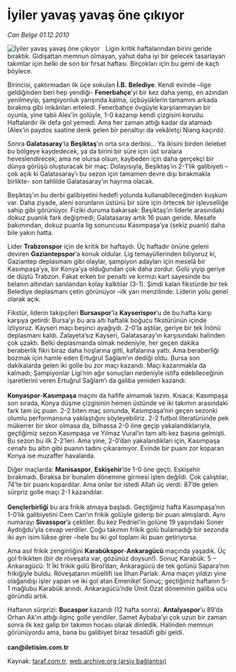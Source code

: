 # İyiler yavaş yavaş öne çıkıyor

*Can Belge 01.12.2010*

<div class="yazi"><img align="left" alt="İyiler yavaş yavaş öne çıkıyor" border="0" src="http://www.taraf.com.tr/fotoraflar/makaleler/iyiler-yavas-yavas-one-cikiyor_9557_orijinal.jpg" style="border-right-width:10px; border-color:#FFFFFF"/><p>Ligin kritik haftalarından birini geride bıraktık. Gidişattan memnun olmayan, yahut daha iyi bir gelecek tasarlayan takımlar için belki de son bir fırsat haftası. Birçokları için bu gemi de kaçtı böylece.</p>
<p>Birincisi, çaktırmadan ilk üçe sokulan <b>İ.B.</b> <b>Belediye</b>. Kendi evinde –lige geldiğinden beri hep yendiği- <b>Fenerbahçe</b>’yi bir kez daha yenip, en azından yenilmeyip, şampiyonluk yarışında kalma, üçbüyüklerin tamamını arkada bırakma gibi imkânları erteledi. Fenerbahçe övgüyle karşılanmayan bir oyunla, yine tabii Alex’in golüyle, 1-0 kazanıp kendi çizgisini korudu. Haftalardır ilk defa gol yemedi. Ama her zaman attığı kadar da atamadı (Alex’in paydos saatine denk gelen bir penaltıyı da vekâletçi Niang kaçırdı).</p>
<p>Sonra <b>Galatasaray</b>’la <b>Beşiktaş</b>’ın orta sıra derbisi... Ya ikisini birden ilelebet bu bölgeye kaydedecek, ya da birini bir süre için üst sıralara heveslendirecek; ama ne olursa olsun, kaybeden için daha gerçekçi bir dünya görüşü oluşturacak bir maç: Dolayısıyla, Beşiktaş’ın 2-1’lik galibiyeti –çok açık ki Galatasaray’ı bu sezon için tamamen devre dışı bırakmakla birlikte- son tahlilde Galatasaray’ın hayrına olacak.</p>
<p>Beşiktaş’ın bu derbi galibiyetini hedefi yolunda kullanabileceğinden kuşkum var. Daha ziyade, aleni sorunların üstünü bir süre için örtecek bir işlevselliğe sahip gibi görünüyor. Fiziki duruma bakarsak: Beşiktaş’ın liderle arasındaki dokuz puanlık fark değişmedi; Galatasaray artık 16 puan geride. Mesafe bakımından, dokuz puanla lig sonuncusu Kasımpaşa’ya (sekiz puanlı) daha bile yakın hatta.</p>
<p>Lider <b>Trabzonspor</b> için de kritik bir haftaydı. Üç haftadır önüne geleni deviren <b>Gaziantepspor</b>’a konuk oldular. Lig temayüllerinden biliyoruz ki, Gaziantep deplasmanı gibi olaylar, şampiyon adayları için meselâ bir Kasımpaşa’ya, bir Konya’ya olduğundan çok daha zordur. Golü yiyip geriye de düştü Trabzon. Fakat erken bir penaltı ve kırmızı kart sayesinde bu belanın altından sanılandan kolay kalktılar (3-1). Şimdi kalan fikstürde bir tek Belediye deplasmanı çetin görünüyor –ilk yarı menzilinde. Liderin yolu genel olarak açık.</p>
<p>Fikstür, liderin takipçileri <b>Bursaspor</b>’la <b>Kayserispor</b>’u de bu hafta karşı karşıya getirdi: Bursa’yı bu ara altı haftalık boğucu fikstürünün içinde izliyoruz. Kayseri maçı beşinci ayağıydı. 2-0’la aştılar, geriye bir tek İnönü deplasmanı kaldı. Zalayeta’sız Kayseri, Galatasaray’ın karşısındaki halinden çok uzaktı. Belki deplasmanda olmak nedeniyle, her geçen dakika beraberlik fikri biraz daha hoşlarına gitti, kafalarına yattı. Ama beraberliği bozmak için hamle eden Ertuğrul Sağlam’ın dediği oldu. Bursa son dakikalarda gelen iki golle bu zor maçı kazandı. Maçı kazanmakla da kalmadı; Şampiyonlar Ligi’nin ağır sonuçları nedeniyle istifa edebileceğinin işaretlerini veren Ertuğrul Sağlam’ı da galiba yeniden kazandı.<br/><br/><b>Konyaspor</b>-<b>Kasımpaşa</b> maçını da hafife almamak lazım. Kısaca: Kasımpaşa son sırada, Konya düşme çizgisinin hemen üstünde ve iki takımın arasındaki fark tam üç puan. 2-2 biten maç sonunda, Kasımpaşa’nın geçen sezonki olumlu performansına yaklaştığını söyleyebiliriz. 2-2 futbol literatüründe pek mükerrer bir skor olmasa da, bilhassa 2-0 öne geçip yakalandıklarıyla, geçtiğimiz sezon Kasımpaşa ve Yılmaz Vural’ın tam altı kez başına gelmişti. Bu sezon bu ilk 2-2’leri. Ama yine, 2-0’dan yakalandıkları için, Kasımpaşa cenahı bu altın gibi puanın tadını çıkaramıyor. Evinde bir puanı zor koparan Konya ise muzaffer havalarda.</p>
<p>Diğer maçlarda: <b>Manisaspor</b>, <b>Eskişehir</b>’de 1-0 öne geçti. Eskişehir bırakmadı. Bıraksa bir bunalım dönemine girmesi işten değildi. Çok çalıştılar, 74’te bir puanı kopardılar. Ama onlar bir istedi Allah üç verdi: 87’de gelen sürpriz golle maçı 2-1 kazandılar.<br/><br/><b>Gençlerbirliği</b> bu ara frikik atmaya başladı. Geçtiğimiz hafta Kasımpaşa’nın 1-0’lık galibiyetini Cem Can’ın frikik golüyle giderip bir puan almışlardı. Aynı numarayı <b>Sivasspor</b>’a çektiler. Bu kez Pedriel’in golüne 19 yaşındaki Soner Aydoğdu’yla cevap verdiler. Çoğu takımın frikik golü bulamadığı bir sezonda iki ayrı isim lükse girer –hele bu iki gol toplam iki puan getiriyorsa.</p>
<p>Ama asıl frikik zenginliğini <b>Karabükspor</b>-<b>Ankaragücü</b> maçında yaşadık. Üç gol frikikten (bir de röveşata var, gözünüz doysun!). Sonuç Karabük: 5 – Ankaragücü: 1! İki frikik golü Birol’dan; Ankaragücü de tek golünü Sapara’nın frikiğiyle buldu. Röveşatanın müellifi ise İlhan Parlak. Ama maçın yıldızı yine olağandışı işler yapan ve iki gol atan Emenike! Sonuç; geçtiğimiz haftanın 5-1 mağlubu Karabük arındı. Ankaragücü’nde Ümit Özat döneminin galiba ucu göründü artık.</p>
<p>Haftanın sürprizi: <b>Bucaspor</b> kazandı (12 hafta sonra). <b>Antalyaspor</b>’u 89’da Orhan Ak’ın attığı ilginç golle yendiler. Samet Aybaba’yı çok uzun bir zaman sonra ilk kez galip bir takımın hocası olarak dinledik. Halinden memnun görünüyordu ama, bana bu galibiyet biraz tesadüfi gibi geldi.<br/><br/><b>can@iletisim.com.tr</b></p></div>

Kaynak: [taraf.com.tr](http://www.taraf.com.tr:80/can-belge/makale-iyiler-yavas-yavas-one-cikiyor.htm), [web.archive.org (arşiv bağlantısı)](http://web.archive.org/web/20101205024251/http://www.taraf.com.tr:80/can-belge/makale-iyiler-yavas-yavas-one-cikiyor.htm)
